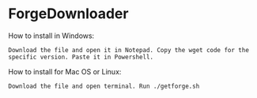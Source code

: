 # ForgeDownloader


How to install in Windows:

```Download the file and open it in Notepad. Copy the wget code for the specific version. Paste it in Powershell.```

How to install for Mac OS or Linux:

```Download the file and open terminal. Run ./getforge.sh```
